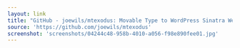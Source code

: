 ```yaml
---
layout: link
title: "GitHub - joewils/mtexodus: Movable Type to WordPress Sinatra Web Application"
source: 'https://github.com/joewils/mtexodus'
screenshot: 'screenshots/04244c48-958b-4010-a056-f98e890fee01.jpg'
---
```


